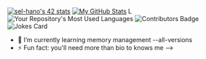 ###

  [![sel-hano's 42 stats](https://badge.mediaplus.ma/greenbinary/sel-hano?1337Badge=off)](https://github.com/oakoudad/badge42)
  [![My GitHub Stats](https://github-readme-stats.vercel.app/api/?username=0x013FA11&count_private=true&theme=tokyonight&showicons=true)]()
  L![Your Repository's Most Used Languages](https://github-readme-stats.vercel.app/api/top-langs/?username=0x013FA11&theme=blue-green)
  ![Contributors Badge](https://contrib.rocks/image?repo=0x013FA11/RANDOM)</li>
  ![Jokes Card](https://readme-jokes.vercel.app/api)
- 🌱 I’m currently learning memory management --all-versions
- ⚡ Fun fact: you'll need more than bio to knows me
-->
